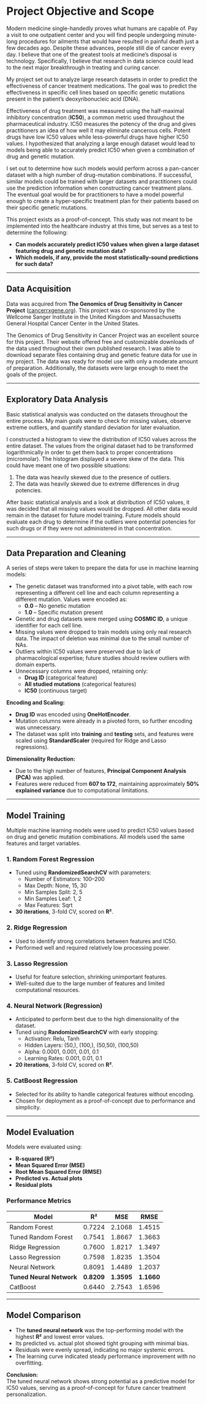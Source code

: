 # Project Objective and Scope

Modern medicine single-handedly proves what humans are capable of. Pay a visit to one outpatient center and you will find people undergoing minute-long procedures for ailments that would have resulted in painful death just a few decades ago. Despite these advances, people still die of cancer every day. I believe that one of the greatest tools at medicine’s disposal is technology. Specifically, I believe that research in data science could lead to the next major breakthrough in treating and curing cancer.

My project set out to analyze large research datasets in order to predict the effectiveness of cancer treatment medications. The goal was to predict the effectiveness in specific cell lines based on specific genetic mutations present in the patient’s deoxyribonucleic acid (DNA).

Effectiveness of drug treatment was measured using the half-maximal inhibitory concentration (**IC50**), a common metric used throughout the pharmaceutical industry. IC50 measures the potency of the drug and gives practitioners an idea of how well it may eliminate cancerous cells. Potent drugs have low IC50 values while less-powerful drugs have higher IC50 values. I hypothesized that analyzing a large enough dataset would lead to models being able to accurately predict IC50 when given a combination of drug and genetic mutation.

I set out to determine how such models would perform across a pan-cancer dataset with a high number of drug-mutation combinations. If successful, similar models could be trained with larger datasets and practitioners could use the prediction information when constructing cancer treatment plans. The eventual goal would be for practitioners to have a model powerful enough to create a hyper-specific treatment plan for their patients based on their specific genetic mutations.

This project exists as a proof-of-concept. This study was not meant to be implemented into the healthcare industry at this time, but serves as a test to determine the following:

- **Can models accurately predict IC50 values when given a large dataset featuring drug and genetic mutation data?**
- **Which models, if any, provide the most statistically-sound predictions for such data?**

---

## Data Acquisition

Data was acquired from **The Genomics of Drug Sensitivity in Cancer Project** ([cancerrxgene.org](https://www.cancerrxgene.org)). This project was co-sponsored by the Wellcome Sanger Institute in the United Kingdom and Massachusetts General Hospital Cancer Center in the United States.

The Genomics of Drug Sensitivity in Cancer Project was an excellent source for this project. Their website offered free and customizable downloads of the data used throughout their own published research. I was able to download separate files containing drug and genetic feature data for use in my project. The data was ready for model use with only a moderate amount of preparation. Additionally, the datasets were large enough to meet the goals of the project.

---

## Exploratory Data Analysis

Basic statistical analysis was conducted on the datasets throughout the entire process. My main goals were to check for missing values, observe extreme outliers, and quantify standard deviation for later evaluation.

I constructed a histogram to view the distribution of IC50 values across the entire dataset. The values from the original dataset had to be transformed logarithmically in order to get them back to proper concentrations (micromolar). The histogram displayed a severe skew of the data. This could have meant one of two possible situations:

1. The data was heavily skewed due to the presence of outliers.
2. The data was heavily skewed due to extreme differences in drug potencies.

After basic statistical analysis and a look at distribution of IC50 values, it was decided that all missing values would be dropped. All other data would remain in the dataset for future model training. Future models should evaluate each drug to determine if the outliers were potential potencies for such drugs or if they were not administered in that concentration.

---

## Data Preparation and Cleaning

A series of steps were taken to prepare the data for use in machine learning models:

- The genetic dataset was transformed into a pivot table, with each row representing a different cell line and each column representing a different mutation. Values were encoded as:
  - **0.0** – No genetic mutation
  - **1.0** – Specific mutation present
- Genetic and drug datasets were merged using **COSMIC ID**, a unique identifier for each cell line.
- Missing values were dropped to train models using only real research data. The impact of deletion was minimal due to the small number of NAs.
- Outliers within IC50 values were preserved due to lack of pharmacological expertise; future studies should review outliers with domain experts.
- Unnecessary columns were dropped, retaining only:
  - **Drug ID** (categorical feature)
  - **All studied mutations** (categorical features)
  - **IC50** (continuous target)

**Encoding and Scaling:**

- **Drug ID** was encoded using **OneHotEncoder**.
- Mutation columns were already in a pivoted form, so further encoding was unnecessary.
- The dataset was split into **training** and **testing** sets, and features were scaled using **StandardScaler** (required for Ridge and Lasso regressions).

**Dimensionality Reduction:**

- Due to the high number of features, **Principal Component Analysis (PCA)** was applied.
- Features were reduced from **607 to 172**, maintaining approximately **50% explained variance** due to computational limitations.

---

## Model Training

Multiple machine learning models were used to predict IC50 values based on drug and genetic mutation combinations. All models used the same features and target variables.

### 1. Random Forest Regression

- Tuned using **RandomizedSearchCV** with parameters:
  - Number of Estimators: 100–200
  - Max Depth: None, 15, 30
  - Min Samples Split: 2, 5
  - Min Samples Leaf: 1, 2
  - Max Features: Sqrt
- **30 iterations**, 3-fold CV, scored on **R²**.

### 2. Ridge Regression

- Used to identify strong correlations between features and IC50.
- Performed well and required relatively low processing power.

### 3. Lasso Regression

- Useful for feature selection, shrinking unimportant features.
- Well-suited due to the large number of features and limited computational resources.

### 4. Neural Network (Regression)

- Anticipated to perform best due to the high dimensionality of the dataset.
- Tuned using **RandomizedSearchCV** with early stopping:
  - Activation: Relu, Tanh
  - Hidden Layers: (50,), (100,), (50,50), (100,50)
  - Alpha: 0.0001, 0.001, 0.01, 0.1
  - Learning Rates: 0.001, 0.01, 0.1
- **20 iterations**, 3-fold CV, scored on **R²**.

### 5. CatBoost Regression

- Selected for its ability to handle categorical features without encoding.
- Chosen for deployment as a proof-of-concept due to performance and simplicity.

---

## Model Evaluation

Models were evaluated using:

- **R-squared (R²)**
- **Mean Squared Error (MSE)**
- **Root Mean Squared Error (RMSE)**
- **Predicted vs. Actual plots**
- **Residual plots**

### Performance Metrics

| Model                    | R²        | MSE      | RMSE    |
|--------------------------|-----------|----------|---------|
| Random Forest            | 0.7224    | 2.1068   | 1.4515  |
| Tuned Random Forest      | 0.7541    | 1.8667   | 1.3663  |
| Ridge Regression         | 0.7600    | 1.8217   | 1.3497  |
| Lasso Regression         | 0.7598    | 1.8235   | 1.3504  |
| Neural Network           | 0.8091    | 1.4489   | 1.2037  |
| **Tuned Neural Network** | **0.8209**| **1.3595**| **1.1660** |
| CatBoost                 | 0.6440    | 2.7543   | 1.6596  |

---

## Model Comparison

- The **tuned neural network** was the top-performing model with the highest **R²** and lowest error values.
- Its predicted vs. actual plot showed tight grouping with minimal bias.
- Residuals were evenly spread, indicating no major systemic errors.
- The learning curve indicated steady performance improvement with no overfitting.

**Conclusion:**  
The tuned neural network shows strong potential as a predictive model for IC50 values, serving as a proof-of-concept for future cancer treatment personalization.
